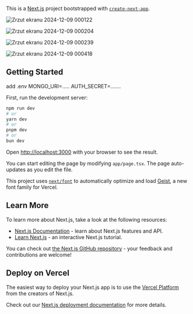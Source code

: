This is a [Next.js](https://nextjs.org) project bootstrapped with [`create-next-app`](https://nextjs.org/docs/app/api-reference/cli/create-next-app).

![Zrzut ekranu 2024-12-09 000122](https://github.com/user-attachments/assets/98783567-04d9-4fd0-b3ef-a077f4907e10)

![Zrzut ekranu 2024-12-09 000204](https://github.com/user-attachments/assets/c4be1790-0a5a-4a94-b76a-e9ec7c75ea56)

![Zrzut ekranu 2024-12-09 000239](https://github.com/user-attachments/assets/427c5b44-c13a-4484-b627-bca0d7a84929)

![Zrzut ekranu 2024-12-09 000418](https://github.com/user-attachments/assets/16c4959f-7252-4e86-8f1d-61bb26433854)


 
## Getting Started
add .env MONGO_URI=.....  AUTH_SECRET=....... 

First, run the development server:

```bash
npm run dev
# or
yarn dev
# or
pnpm dev
# or
bun dev
```

Open [http://localhost:3000](http://localhost:3000) with your browser to see the result.

You can start editing the page by modifying `app/page.tsx`. The page auto-updates as you edit the file.

This project uses [`next/font`](https://nextjs.org/docs/app/building-your-application/optimizing/fonts) to automatically optimize and load [Geist](https://vercel.com/font), a new font family for Vercel.

## Learn More

To learn more about Next.js, take a look at the following resources:

- [Next.js Documentation](https://nextjs.org/docs) - learn about Next.js features and API.
- [Learn Next.js](https://nextjs.org/learn) - an interactive Next.js tutorial.

You can check out [the Next.js GitHub repository](https://github.com/vercel/next.js) - your feedback and contributions are welcome!

## Deploy on Vercel

The easiest way to deploy your Next.js app is to use the [Vercel Platform](https://vercel.com/new?utm_medium=default-template&filter=next.js&utm_source=create-next-app&utm_campaign=create-next-app-readme) from the creators of Next.js.

Check out our [Next.js deployment documentation](https://nextjs.org/docs/app/building-your-application/deploying) for more details.

